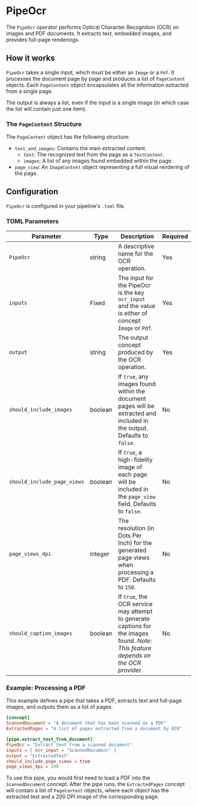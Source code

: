 # PipeOcr

The `PipeOcr` operator performs Optical Character Recognition (OCR) on images and PDF documents. It extracts text, embedded images, and provides full-page renderings.

## How it works

`PipeOcr` takes a single input, which must be either an `Image` or a `Pdf`. It processes the document page by page and produces a list of `PageContent` objects. Each `PageContent` object encapsulates all the information extracted from a single page.

The output is always a list, even if the input is a single image (in which case the list will contain just one item).

### The `PageContent` Structure

The `PageContent` object has the following structure:

-   `text_and_images`: Contains the main extracted content.
    -   `text`: The recognized text from the page as a `TextContent`.
    -   `images`: A list of any images found embedded within the page.
-   `page_view`: An `ImageContent` object representing a full visual rendering of the page.

## Configuration

`PipeOcr` is configured in your pipeline's `.toml` file.

### TOML Parameters

| Parameter                   | Type    | Description                                                                                                                              | Required |
| --------------------------- | ------- | ---------------------------------------------------------------------------------------------------------------------------------------- | -------- |
| `PipeOcr`                   | string  | A descriptive name for the OCR operation.                                                                           | Yes      |
| `inputs`                    | Fixed  | The input for the PipeOcr is the key `ocr_input` and the value is either of concept `Image` or `Pdf`.                                                     | Yes       |
| `output`                    | string  | The output concept produced by the OCR operation.                                                | Yes      |
| `should_include_images`     | boolean | If `true`, any images found within the document pages will be extracted and included in the output. Defaults to `false`.                 | No       |
| `should_include_page_views` | boolean | If `true`, a high-fidelity image of each page will be included in the `page_view` field. Defaults to `false`.                              | No       |
| `page_views_dpi`            | integer | The resolution (in Dots Per Inch) for the generated page views when processing a PDF. Defaults to `150`.                                 | No       |
| `should_caption_images`     | boolean | If `true`, the OCR service may attempt to generate captions for the images found. *Note: This feature depends on the OCR provider.*        | No       |

### Example: Processing a PDF

This example defines a pipe that takes a PDF, extracts text and full-page images, and outputs them as a list of pages.

```toml
[concept]
ScannedDocument = "A document that has been scanned as a PDF"
ExtractedPages = "A list of pages extracted from a document by OCR"

[pipe.extract_text_from_document]
PipeOcr = "Extract text from a scanned document"
inputs = { ocr_input = "ScannedDocument" }
output = "ExtractedText"
should_include_page_views = true
page_views_dpi = 200
```

To use this pipe, you would first need to load a PDF into the `ScannedDocument` concept. After the pipe runs, the `ExtractedPages` concept will contain a list of `PageContent` objects, where each object has the extracted text and a 200 DPI image of the corresponding page.
